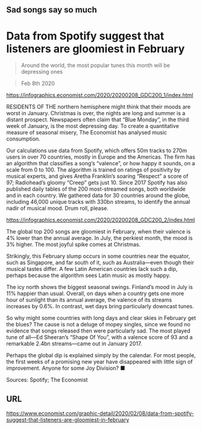 ## Sad songs say so much

# Data from Spotify suggest that listeners are gloomiest in February

> Around the world, the most popular tunes this month will be depressing ones

> Feb 8th 2020

https://infographics.economist.com/2020/20200208_GDC200_1/index.html



RESIDENTS OF THE northern hemisphere might think that their moods are worst in January. Christmas is over, the nights are long and summer is a distant prospect. Newspapers often claim that “Blue Monday”, in the third week of January, is the most depressing day. To create a quantitative measure of seasonal misery, The Economist has analysed music consumption.

Our calculations use data from Spotify, which offers 50m tracks to 270m users in over 70 countries, mostly in Europe and the Americas. The firm has an algorithm that classifies a song’s “valence”, or how happy it sounds, on a scale from 0 to 100. The algorithm is trained on ratings of positivity by musical experts, and gives Aretha Franklin’s soaring “Respect” a score of 97; Radiohead’s gloomy “Creep” gets just 10. Since 2017 Spotify has also published daily tables of the 200 most-streamed songs, both worldwide and in each country. We gathered data for 30 countries around the globe, including 46,000 unique tracks with 330bn streams, to identify the annual nadir of musical mood. Drum roll, please.

https://infographics.economist.com/2020/20200208_GDC200_2/index.html



The global top 200 songs are gloomiest in February, when their valence is 4% lower than the annual average. In July, the perkiest month, the mood is 3% higher. The most joyful spike comes at Christmas.

Strikingly, this February slump occurs in some countries near the equator, such as Singapore, and far south of it, such as Australia—even though their musical tastes differ. A few Latin American countries lack such a dip, perhaps because the algorithm sees Latin music as mostly happy.

The icy north shows the biggest seasonal swings. Finland’s mood in July is 11% happier than usual. Overall, on days when a country gets one more hour of sunlight than its annual average, the valence of its streams increases by 0.6%. In contrast, wet days bring particularly downcast tunes.

So why might some countries with long days and clear skies in February get the blues? The cause is not a deluge of mopey singles, since we found no evidence that songs released then were particularly sad. The most played tune of all—Ed Sheeran’s “Shape Of You”, with a valence score of 93 and a remarkable 2.4bn streams—came out in January 2017.

Perhaps the global dip is explained simply by the calendar. For most people, the first weeks of a promising new year have disappeared with little sign of improvement. Anyone for some Joy Division? ■

Sources: Spotify; The Economist





## URL

https://www.economist.com/graphic-detail/2020/02/08/data-from-spotify-suggest-that-listeners-are-gloomiest-in-february
